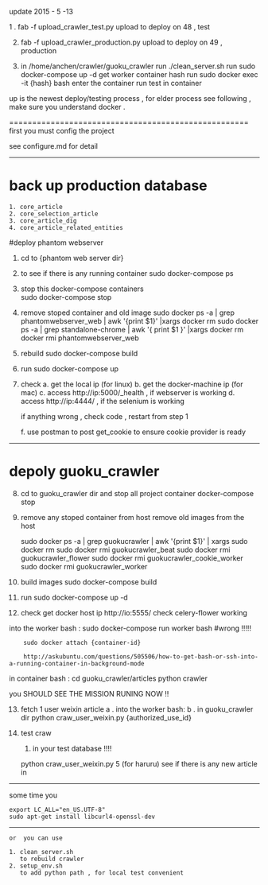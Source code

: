 update  2015 - 5 -13 

1 .   fab -f upload_crawler_test.py upload 
    to deploy on 48 , test 
          
2.    fab -f upload_crawler_production.py upload 
    to deploy on 49 , production 
    

3.   in /home/anchen/crawler/guoku_crawler 
     run ./clean_server.sh 
     run sudo docker-compose up -d 
     get worker container hash 
     run sudo docker exec -it {hash} bash enter the container 
     run test in container 
     
up is the newest deploy/testing process , 
for elder process see following , 
make sure you understand docker .


====================================================
first  you must config the project

see configure.md for detail 

-------------------------

# back up production database 
    1. core_article
    2. core_selection_article
    3. core_article_dig
    4. core_article_related_entities
    
   

#deploy phantom webserver

1. cd to {phantom web server dir}

2. to see if there is any running container
    sudo docker-compose ps

3. stop this docker-compose containers  
    sudo docker-compose stop 
    
4. remove stoped container and old image
    sudo docker ps -a | grep phantomwebserver_web | awk '{print $1}' |xargs docker rm
    sudo docker ps -a  | grep standalone-chrome | awk '{ print $1 }' |xargs docker rm
    docker rmi phantomwebserver_web
    
5. rebuild 
    sudo docker-compose build 
    
6. run
    sudo docker-compose up 
    
7. check
    a. get the local ip (for linux)
    b. get the docker-machine ip (for mac)
    c. access  http://ip:5000/_health , if webserver is working 
    d. access  http://ip:4444/ , if the selenium is working 

    if anything wrong , check code , restart from step 1 
    
    f. use postman to post get_cookie to ensure cookie provider is ready
    


  -------------------------------------------------- 


# depoly guoku_crawler 
 
 
8. cd to guoku_crawler dir  and stop all project container 
    docker-compose stop 
    

9. remove any stoped container from host
   remove old images from the host 
   
   sudo docker ps -a | grep guokucrawler | awk '{print $1}' | xargs sudo docker rm
   sudo docker rmi guokucrawler_beat
   sudo docker rmi guokucrawler_flower
   sudo docker rmi guokucrawler_cookie_worker
   sudo docker rmi guokucrawler_worker

 10. build images 
   sudo docker-compose build 
  
 11. run 
   sudo docker-compose up -d 
   
 12. check
   get docker host ip 
        http://io:5555/   check celery-flower working
        
        
   into the worker bash :
        sudo docker-compose run worker bash  #wrong !!!!!
        
        sudo docker attach {container-id} 
        
        http://askubuntu.com/questions/505506/how-to-get-bash-or-ssh-into-a-running-container-in-background-mode
   
   in container bash : 
        cd guoku_crawler/articles
        python crawler
        
   you SHOULD SEE THE MISSION RUNING NOW !!
        
   
13. fetch 1 user weixin article 
   a . into the worker bash:
   b . in guoku_crawler dir 
       python craw_user_weixin.py  {authorized_use_id}
   
   
       
14. test craw
       1. in your test database !!!!
      
       python craw_user_weixin.py 5 (for haruru)
       see if there is any new article in 
       
---------------------
some time you

    export LC_ALL="en_US.UTF-8"
    sudo apt-get install libcurl4-openssl-dev
    
    
-----------------------------
    
    or  you can use 
    
    1. clean_server.sh 
       to rebuild crawler 
    2. setup_env.sh 
       to add python path , for local test convenient 
